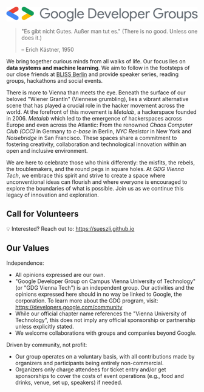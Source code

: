 <p align="center">
  <img src="./assets/header.png">
</p>

> "Es gibt nicht Gutes. Außer man tut es." (There is no good. Unless one does it.)
> 
> – Erich Kästner, 1950

We bring together curious minds from all walks of life. Our focus lies on **data systems and machine learning**. We aim to follow in the footsteps of our close friends at [BLISS Berlin](https://bliss.berlin/) and provide speaker series, reading groups, hackathons and social events.

There is more to Vienna than meets the eye. Beneath the surface of our beloved "Wiener Grantln" (Viennese grumbling), lies a vibrant alternative scene that has played a crucial role in the hacker movement across the world. At the forefront of this movement is *Metalab*, a hackerspace founded in 2006. *Metalab* which led to the emergence of hackerspaces across Europe and even across the Atlantic: From the renowned *Chaos Computer Club (CCC)* in Germany to *c-base* in Berlin, *NYC Resistor* in New York and *Noisebridge* in San Francisco. These spaces share a commitment to fostering creativity, collaboration and technological innovation within an open and inclusive environment.

We are here to celebrate those who think differently: the misfits, the rebels, the troublemakers, and the round pegs in square holes. At *GDG Vienna Tech*, we embrace this spirit and strive to create a space where unconventional ideas can flourish and where everyone is encouraged to explore the boundaries of what is possible. Join us as we continue this legacy of innovation and exploration.

## Call for Volunteers

💡 Interested? Reach out to: https://sueszli.github.io

<!-- 

- https://gdg-vienna-tech.github.io/
- https://gdg.community.dev/gdg-on-campus-vienna-university-of-technology/
- google groups for communication (people subscribe via email)

-->

## Our Values

Independence:

- All opinions expressed are our own.
- "Google Developer Group on Campus Vienna University of Technology" (or "GDG Vienna Tech") is an independent group. Our activities and the opinions expressed here should in no way be linked to Google, the corporation. To learn more about the GDG program, visit: https://developers.google.com/community
- While our official chapter name references the "Vienna University of Technology", this does not imply any official sponsorship or partnership unless explicitly stated.
- We welcome collaborations with groups and companies beyond Google.

Driven by community, not profit:

- Our group operates on a voluntary basis, with all contributions made by organizers and participants being entirely non-commercial.
- Organizers only charge attendees for ticket entry and/or get sponsorships to cover the costs of event operations (e.g., food and drinks, venue, set up, speakers) if needed.
